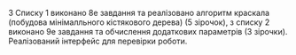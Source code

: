 З Списку 1 виконано 8е завдання та реалізовано алгоритм краскала (побудова мінімалльного кістякового дерева) (5 зірочок),
з списку 2 виконано 9е завдання та обчислення додаткових параметрів (3 зірочки). 
Реалізований інтерфейс для перевірки роботи.
